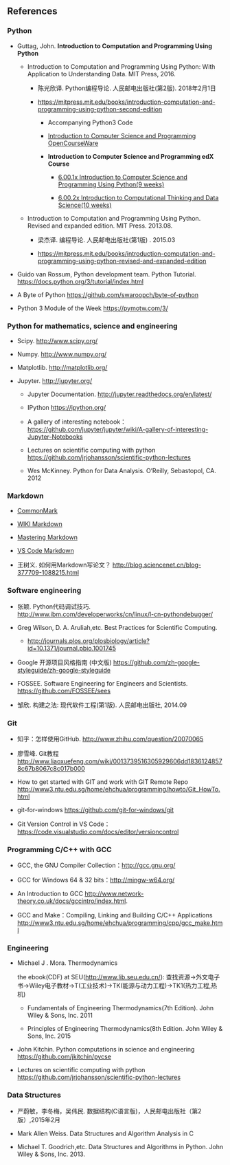 
## References

### Python

* Guttag, John. **Introduction to Computation and Programming Using Python**

  * Introduction to Computation and Programming Using Python: With Application to Understanding Data. MIT Press, 2016.

     * 陈光欣译. Python编程导论.  人民邮电出版社(第2版). 2018年2月1日

     * https://mitpress.mit.edu/books/introduction-computation-and-programming-using-python-second-edition

       * Accompanying Python3 Code

       * [Introduction to Computer Science and Programming OpenCourseWare](https://ocw.mit.edu/courses/electrical-engineering-and-computer-science/6-00sc-introduction-to-computer-science-and-programming-spring-2011/)

       * **Introduction to Computer Science and Programming edX Course**
         
         * [6.00.1x Introduction to Computer Science and Programming Using Python(9 weeks)](https://www.edx.org/course/introduction-to-computer-science-and-programming-using-python0)

         * [6.00.2x Introduction to Computational Thinking and Data Science(10 weeks)](https://www.edx.org/course/introduction-computational-thinking-data-mitx-6-00-2x-7)
   
   * Introduction to Computation and Programming Using Python. Revised and expanded edition. MIT Press. 2013.08.  

     * 梁杰译. 编程导论. 人民邮电出版社(第1版) .  2015.03

     * https://mitpress.mit.edu/books/introduction-computation-and-programming-using-python-revised-and-expanded-edition

* Guido van Rossum, Python development team. Python Tutorial. https://docs.python.org/3/tutorial/index.html

* A Byte of Python  https://github.com/swaroopch/byte-of-python

* Python 3 Module of the Week  https://pymotw.com/3/

### Python for mathematics, science and engineering
  
* Scipy. http://www.scipy.org/
  
* Numpy. http://www.numpy.org/
  
* Matplotlib.  http://matplotlib.org/

* Jupyter. http://jupyter.org/
    
   * Jupyter Documentation. http://jupyter.readthedocs.org/en/latest/
    
   * IPython https://ipython.org/
    
   * A gallery of interesting notebook： https://github.com/jupyter/jupyter/wiki/A-gallery-of-interesting-Jupyter-Notebooks

   * Lectures on scientific computing with python https://github.com/jrjohansson/scientific-python-lectures

  * Wes McKinney. Python for Data Analysis. O’Reilly, Sebastopol, CA. 2012

### Markdown

* [CommonMark](http://commonmark.org/)
  
* [WIKI Markdown](https://en.wikipedia.org/wiki/Markdown)

* [Mastering Markdown](https://guides.github.com/features/mastering-markdown/)

* [VS Code Markdown](https://code.visualstudio.com/docs/languages/markdown/)

* 王树义. 如何用Markdown写论文？ http://blog.sciencenet.cn/blog-377709-1088215.html

### Software engineering

* 张颖. Python代码调试技巧. http://www.ibm.com/developerworks/cn/linux/l-cn-pythondebugger/ 

* Greg Wilson, D. A. Aruliah,etc. Best Practices for Scientific Computing.     
  
  *  http://journals.plos.org/plosbiology/article?id=10.1371/journal.pbio.1001745

* Google 开源项目风格指南 (中文版) https://github.com/zh-google-styleguide/zh-google-styleguide

* FOSSEE. Software Engineering for Engineers and Scientists. https://github.com/FOSSEE/sees

* 邹欣. 构建之法: 现代软件工程(第1版). 人民邮电出版社, 2014.09

### Git

* 知乎：怎样使用GitHub. http://www.zhihu.com/question/20070065

* 廖雪峰. Git教程  http://www.liaoxuefeng.com/wiki/0013739516305929606dd18361248578c67b8067c8c017b000

* How to get started with GIT and work with GIT Remote Repo  http://www3.ntu.edu.sg/home/ehchua/programming/howto/Git_HowTo.html
  
* git-for-windows https://github.com/git-for-windows/git

* Git Version Control in VS Code：https://code.visualstudio.com/docs/editor/versioncontrol

### Programming C/C++ with GCC

* GCC, the GNU Compiler Collection：http://gcc.gnu.org/

* GCC for Windows 64 & 32 bits：http://mingw-w64.org/

* An Introduction to GCC  http://www.network-theory.co.uk/docs/gccintro/index.html.

* GCC and Make：Compiling, Linking and Building C/C++ Applications http://www3.ntu.edu.sg/home/ehchua/programming/cpp/gcc_make.html

### Engineering

* Michael J . Mora. Thermodynamics

   the ebook(CDF) at SEU(http://www.lib.seu.edu.cn/): 
     查找资源->外文电子书->Wiley电子教材->T(工业技术)->TK(能源与动力工程)->TK1(热力工程,热机)

    * Fundamentals of Engineering Thermodynamics(7th Edition). John Wiley & Sons, Inc. 2011 
 
    * Principles of Engineering Thermodynamics(8th Edition. John Wiley & Sons, Inc. 2015
  
* John Kitchin. Python computations in science and engineering  https://github.com/jkitchin/pycse

* Lectures on scientific computing with python https://github.com/jrjohansson/scientific-python-lectures  

### Data Structures

* 严蔚敏，李冬梅，吴伟民. 数据结构(C语言版)，人民邮电出版社（第2版）,2015年2月 

* Mark Allen Weiss. Data Structures and Algorithm Analysis in C

* Michael T. Goodrich,etc. Data Structures and Algorithms in Python. John Wiley & Sons, Inc. 2013.

